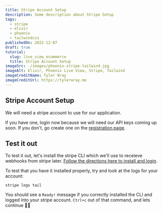 ```yaml
---
title: Stripe Account Setup
description: Some description about Stripe Setup
tags:
  - stripe
  - elixir
  - phoenix
  - tailwindcss
publishedOn: 2022-12-07
draft: true
tutorial:
  slug: live_view_ecommerce
  title: Stripe Account Setup
imageSrc: ./images/phoenix-stripe-tailwind.jpg
imageAlt: Elixir, Phoenix Live View, Stripe, Tailwind
imageCreditName: Tyler Wray
imageCreditUrl: https://tylerwray.me
---
```


## Stripe Account Setup

We will need a stripe account to use for our application.

If you have one, login now because we will need our API keys coming up soon.
If you don't, go create one on the [registration page](https://dashboard.stripe.com/register).

## Test it out

To test it out, let's install the stripe CLI which we'll use to receieve webhooks from stripe later.
[Follow the directions here to install and login](https://stripe.com/docs/stripe-cli).

To test that you have it installed properly, try and look at the logs for your account:

```shell
stripe logs tail
```

You should see a `Ready!` message if you correctly installed the CLI and logged into your stripe account.
`Ctrl+c` out of that command, and lets continue 👍🏼

